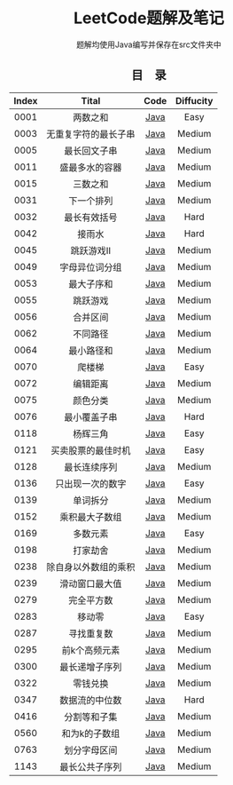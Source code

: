 <h1 align="center">LeetCode题解及笔记</h1>
<p align="center">题解均使用Java编写并保存在src文件夹中</p>
<h2 align="center">目&emsp;录</h2>
<table align="center" style="width: 100%; table-layout: fixed; border-collapse: collapse;">
  <thead>
    <tr>
      <th style="text-align: center;">Index</th>
      <th style="text-align: center;">Tital</th>
      <th style="text-align: center;">Code</th>
      <th style="text-align: center;">Diffucity</th>
    </tr>
  </thead>
  <tbody>
    <tr>
      <td style="text-align: center;">0001</td>
      <td style="text-align: center;">两数之和</td>
      <td style="text-align: center;"><a href="https://github.com/HKandWJJ/LeetCode/tree/master/src/Hash0001_twoSum">Java</a></td>
      <td style="text-align: center;">Easy</td>
    </tr>
    <tr>
      <td style="text-align: center;">0003</td>
      <td style="text-align: center;">无重复字符的最长子串</td>
      <td style="text-align: center;"><a href="https://github.com/HKandWJJ/LeetCode/tree/master/src/SW0003_lengthOfLongestSubstring">Java</a></td>
      <td style="text-align: center;">Medium</td>
    </tr>
    <tr>
      <td style="text-align: center;">0005</td>
      <td style="text-align: center;">最长回文子串</td>
      <td style="text-align: center;"><a href="https://github.com/HKandWJJ/LeetCode/tree/master/src/MDP0005_longestPalindrome">Java</a></td>
      <td style="text-align: center;">Medium</td>
    </tr>
    <tr>
      <td style="text-align: center;">0011</td>
      <td style="text-align: center;">盛最多水的容器</td>
      <td style="text-align: center;"><a href="https://github.com/HKandWJJ/LeetCode/tree/master/src/TP0011_maxArea">Java</a></td>
      <td style="text-align: center;">Medium</td>
    </tr>
    <tr>
      <td style="text-align: center;">0015</td>
      <td style="text-align: center;">三数之和</td>
      <td style="text-align: center;"><a href="https://github.com/HKandWJJ/LeetCode/tree/master/src/TP0015_threeSum">Java</a></td>
      <td style="text-align: center;">Medium</td>
    </tr>
    <tr>
      <td style="text-align: center;">0031</td>
      <td style="text-align: center;">下一个排列</td>
      <td style="text-align: center;"><a href="https://github.com/HKandWJJ/LeetCode/tree/master/src/Trick0031_nextPermutation">Java</a></td>
      <td style="text-align: center;">Medium</td>
    </tr>
    <tr>
      <td style="text-align: center;">0032</td>
      <td style="text-align: center;">最长有效括号</td>
      <td style="text-align: center;"><a href="https://github.com/HKandWJJ/LeetCode/tree/master/src/DP0032_longestValidParentheses">Java</a></td>
      <td style="text-align: center;">Hard</td>
    </tr>
    <tr>
      <td style="text-align: center;">0042</td>
      <td style="text-align: center;">接雨水</td>
      <td style="text-align: center;"><a href="https://github.com/HKandWJJ/LeetCode/tree/master/src/TP0042_trap">Java</a></td>
      <td style="text-align: center;">Hard</td>
    </tr>
    <tr>
      <td style="text-align: center;">0045</td>
      <td style="text-align: center;">跳跃游戏II</td>
      <td style="text-align: center;"><a href="https://github.com/HKandWJJ/LeetCode/tree/master/src/Greedy0045_jumpGame_II">Java</a></td>
      <td style="text-align: center;">Medium</td>
    </tr>
    <tr>
      <td style="text-align: center;">0049</td>
      <td style="text-align: center;">字母异位词分组</td>
      <td style="text-align: center;"><a href="https://github.com/HKandWJJ/LeetCode/tree/master/src/Hash0049_groupAnagrams">Java</a></td>
      <td style="text-align: center;">Medium</td>
    </tr>
    <tr>
      <td style="text-align: center;">0053</td>
      <td style="text-align: center;">最大子序和</td>
      <td style="text-align: center;"><a href="https://github.com/HKandWJJ/LeetCode/tree/master/src/Array0053_maxSubArray">Java</a></td>
      <td style="text-align: center;">Medium</td>
    </tr>
    <tr>
      <td style="text-align: center;">0055</td>
      <td style="text-align: center;">跳跃游戏</td>
      <td style="text-align: center;"><a href="https://github.com/HKandWJJ/LeetCode/tree/master/src/Greedy0055_jumpGame">Java</a></td>
      <td style="text-align: center;">Medium</td>
    </tr>
    <tr>
      <td style="text-align: center;">0056</td>
      <td style="text-align: center;">合并区间</td>
      <td style="text-align: center;"><a href="https://github.com/HKandWJJ/LeetCode/tree/master/src/Array0056_merge">Java</a></td>
      <td style="text-align: center;">Medium</td>
    </tr>
    <tr>
      <td style="text-align: center;">0062</td>
      <td style="text-align: center;">不同路径</td>
      <td style="text-align: center;"><a href="https://github.com/HKandWJJ/LeetCode/tree/master/src/MDP0062_uniquePaths">Java</a></td>
      <td style="text-align: center;">Medium</td>
    </tr>
    <tr>
      <td style="text-align: center;">0064</td>
      <td style="text-align: center;">最小路径和</td>
      <td style="text-align: center;"><a href="https://github.com/HKandWJJ/LeetCode/tree/master/src/MDP0064_minPathSum">Java</a></td>
      <td style="text-align: center;">Medium</td>
    </tr>
    <tr>
      <td style="text-align: center;">0070</td>
      <td style="text-align: center;">爬楼梯</td>
      <td style="text-align: center;"><a href="https://github.com/HKandWJJ/LeetCode/tree/master/src/DP0070_climbStairs">Java</a></td>
      <td style="text-align: center;">Easy</td>
    </tr>
    <tr>
      <td style="text-align: center;">0072</td>
      <td style="text-align: center;">编辑距离</td>
      <td style="text-align: center;"><a href="https://github.com/HKandWJJ/LeetCode/tree/master/src/MDP00702_MinDistance">Java</a></td>
      <td style="text-align: center;">Medium</td>
    </tr>
    <tr>
      <td style="text-align: center;">0075</td>
      <td style="text-align: center;">颜色分类</td>
      <td style="text-align: center;"><a href="https://github.com/HKandWJJ/LeetCode/tree/master/src/Trick0075_sortColors">Java</a></td>
      <td style="text-align: center;">Medium</td>
    </tr>
    <tr>
      <td style="text-align: center;">0076</td>
      <td style="text-align: center;">最小覆盖子串</td>
      <td style="text-align: center;"><a href="https://github.com/HKandWJJ/LeetCode/tree/master/src/SS0076_minWindow">Java</a></td>
      <td style="text-align: center;">Hard</td>
    </tr>
    <tr>
      <td style="text-align: center;">0118</td>
      <td style="text-align: center;">杨辉三角</td>
      <td style="text-align: center;"><a href="https://github.com/HKandWJJ/LeetCode/tree/master/src/DP0118_PascalsTriangle">Java</a></td>
      <td style="text-align: center;">Easy</td>
    </tr>
    <tr>
      <td style="text-align: center;">0121</td>
      <td style="text-align: center;">买卖股票的最佳时机</td>
      <td style="text-align: center;"><a href="https://github.com/HKandWJJ/LeetCode/tree/master/src/Greedy0121_bestTimeToBuyAndSellStock">Java</a></td>
      <td style="text-align: center;">Easy</td>
    </tr>
    <tr>
      <td style="text-align: center;">0128</td>
      <td style="text-align: center;">最长连续序列</td>
      <td style="text-align: center;"><a href="https://github.com/HKandWJJ/LeetCode/tree/master/src/Hash0128_longestConsecutive">Java</a></td>
      <td style="text-align: center;">Medium</td>
    </tr>
    <tr>
      <td style="text-align: center;">0136</td>
      <td style="text-align: center;">只出现一次的数字</td>
      <td style="text-align: center;"><a href="https://github.com/HKandWJJ/LeetCode/tree/master/src/Trick0136_singleNumber">Java</a></td>
      <td style="text-align: center;">Easy</td>
    </tr>
    <tr>
      <td style="text-align: center;">0139</td>
      <td style="text-align: center;">单词拆分</td>
      <td style="text-align: center;"><a href="https://github.com/HKandWJJ/LeetCode/tree/master/src/DP0139_wordBreak">Java</a></td>
      <td style="text-align: center;">Medium</td>
    </tr>
    <tr>
      <td style="text-align: center;">0152</td>
      <td style="text-align: center;">乘积最大子数组</td>
      <td style="text-align: center;"><a href="https://github.com/HKandWJJ/LeetCode/tree/master/src/DP0152_maxProduct">Java</a></td>
      <td style="text-align: center;">Medium</td>
    </tr>
    <tr>
      <td style="text-align: center;">0169</td>
      <td style="text-align: center;">多数元素</td>
      <td style="text-align: center;"><a href="https://github.com/HKandWJJ/LeetCode/tree/master/src/Trick0169_majorityElement">Java</a></td>
      <td style="text-align: center;">Easy</td>
    </tr>
    <tr>
      <td style="text-align: center;">0198</td>
      <td style="text-align: center;">打家劫舍</td>
      <td style="text-align: center;"><a href="https://github.com/HKandWJJ/LeetCode/tree/master/src/DP0198_threft">Java</a></td>
      <td style="text-align: center;">Medium</td>
    </tr>
    <tr>
      <td style="text-align: center;">0238</td>
      <td style="text-align: center;">除自身以外数组的乘积</td>
      <td style="text-align: center;"><a href="https://github.com/HKandWJJ/LeetCode/tree/master/src/Array0238_productExceptSelf">Java</a></td>
      <td style="text-align: center;">Medium</td>
    </tr>
    <tr>
      <td style="text-align: center;">0239</td>
      <td style="text-align: center;">滑动窗口最大值</td>
      <td style="text-align: center;"><a href="https://github.com/HKandWJJ/LeetCode/tree/master/src/SS0239_maxSlidingWindow">Java</a></td>
      <td style="text-align: center;">Medium</td>
    </tr>
    <tr>
      <td style="text-align: center;">0279</td>
      <td style="text-align: center;">完全平方数</td>
      <td style="text-align: center;"><a href="https://github.com/HKandWJJ/LeetCode/tree/master/src/DP0279_numSquares">Java</a></td>
      <td style="text-align: center;">Medium</td>
    </tr>
    <tr>
      <td style="text-align: center;">0283</td>
      <td style="text-align: center;">移动零</td>
      <td style="text-align: center;"><a href="https://github.com/HKandWJJ/LeetCode/tree/master/src/TP0283_moveZeroes">Java</a></td>
      <td style="text-align: center;">Easy</td>
    </tr>
    <tr>
      <td style="text-align: center;">0287</td>
      <td style="text-align: center;">寻找重复数</td>
      <td style="text-align: center;"><a href="https://github.com/HKandWJJ/LeetCode/tree/master/src/Trick0287_findDuplicate">Java</a></td>
      <td style="text-align: center;">Medium</td>
    </tr>
    <tr>
      <td style="text-align: center;">0295</td>
      <td style="text-align: center;">前k个高频元素</td>
      <td style="text-align: center;"><a href="https://github.com/HKandWJJ/LeetCode/tree/master/src/Heap0347_topKFrequent">Java</a></td>
      <td style="text-align: center;">Medium</td>
    </tr>
    <tr>
      <td style="text-align: center;">0300</td>
      <td style="text-align: center;">最长递增子序列</td>
      <td style="text-align: center;"><a href="https://github.com/HKandWJJ/LeetCode/tree/master/src/DP0300_lengthOfLIS">Java</a></td>
      <td style="text-align: center;">Medium</td>
    </tr>
    <tr>
      <td style="text-align: center;">0322</td>
      <td style="text-align: center;">零钱兑换</td>
      <td style="text-align: center;"><a href="https://github.com/HKandWJJ/LeetCode/tree/master/src/DP0322_coinChange">Java</a></td>
      <td style="text-align: center;">Medium</td>
    </tr>
    <tr>
      <td style="text-align: center;">0347</td>
      <td style="text-align: center;">数据流的中位数</td>
      <td style="text-align: center;"><a href="https://github.com/HKandWJJ/LeetCode/tree/master/src/Heap0295_findMedian">Java</a></td>
      <td style="text-align: center;">Hard</td>
    </tr>
    <tr>
      <td style="text-align: center;">0416</td>
      <td style="text-align: center;">分割等和子集</td>
      <td style="text-align: center;"><a href="https://github.com/HKandWJJ/LeetCode/tree/master/src/DP0416_canPartition">Java</a></td>
      <td style="text-align: center;">Medium</td>
    </tr>
    <tr>
      <td style="text-align: center;">0560</td>
      <td style="text-align: center;">和为k的子数组</td>
      <td style="text-align: center;"><a href="https://github.com/HKandWJJ/LeetCode/tree/master/src/SS0560_subarraySum">Java</a></td>
      <td style="text-align: center;">Medium</td>
    </tr>
    <tr>
      <td style="text-align: center;">0763</td>
      <td style="text-align: center;">划分字母区间</td>
      <td style="text-align: center;"><a href="https://github.com/HKandWJJ/LeetCode/tree/master/src/Greedy0763_partitionLabels">Java</a></td>
      <td style="text-align: center;">Medium</td>
    </tr>
    <tr>
      <td style="text-align: center;">1143</td>
      <td style="text-align: center;">最长公共子序列</td>
      <td style="text-align: center;"><a href="https://github.com/HKandWJJ/LeetCode/tree/master/src/MDP1143_LCS">Java</a></td>
      <td style="text-align: center;">Medium</td>
    </tr>
  </tbody>
</table>